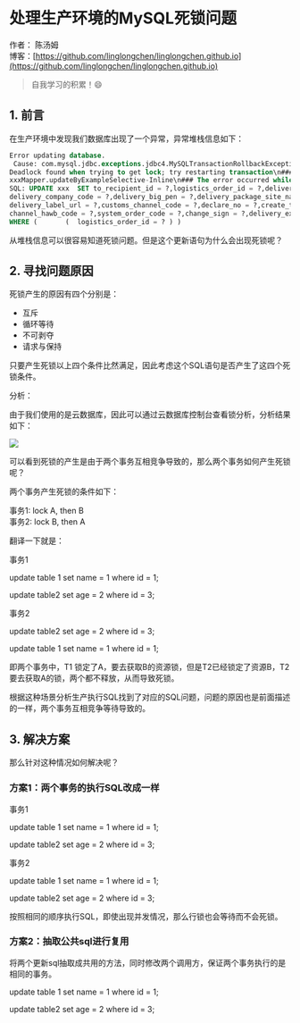 # 处理生产环境的MySQL死锁问题

作者： 陈汤姆
<br/>博客：[https://github.com/linglongchen/linglongchen.github.io](https://github.com/linglongchen/linglongchen.github.io)

>自我学习的积累！😄


## 1. 前言

在生产环境中发现我们数据库出现了一个异常，异常堆栈信息如下：

```sql
Error updating database. 
 Cause: com.mysql.jdbc.exceptions.jdbc4.MySQLTransactionRollbackException: 
Deadlock found when trying to get lock; try restarting transaction\n### The error may involve 
xxxMapper.updateByExampleSelective-Inline\n### The error occurred while setting parameters\n### 
SQL: UPDATE xxx  SET to_recipient_id = ?,logistics_order_id = ?,delivery_type = ?,delivery_no = ?,
delivery_company_code = ?,delivery_big_pen = ?,delivery_package_site_name = ?,delivery_extended_attribute = ?,
delivery_label_url = ?,customs_channel_code = ?,declare_no = ?,create_time = ?,update_time = ?,delete_flag = ?,
channel_hawb_code = ?,system_order_code = ?,change_sign = ?,delivery_extended_no = ?,delivery_child_no = ? 
WHERE (       (  logistics_order_id = ? ) )
```

从堆栈信息可以很容易知道死锁问题。但是这个更新语句为什么会出现死锁呢？

## 2. 寻找问题原因

死锁产生的原因有四个分别是：

-   互斥
-   循环等待
-   不可剥夺
-   请求与保持

只要产生死锁以上四个条件比然满足，因此考虑这个SQL语句是否产生了这四个死锁条件。

分析：

由于我们使用的是云数据库，因此可以通过云数据库控制台查看锁分析，分析结果如下：

![](https://p3-juejin.byteimg.com/tos-cn-i-k3u1fbpfcp/475c1058c3ab4d6bb5ef8618fdbdaa5d~tplv-k3u1fbpfcp-zoom-1.image)

可以看到死锁的产生是由于两个事务互相竞争导致的，那么两个事务如何产生死锁呢？

两个事务产生死锁的条件如下：

事务1: lock A, then B\
事务2: lock B, then A

翻译一下就是：

事务1

update table 1 set name = 1 where id = 1;

update table2 set age = 2 where id = 3;

事务2

update table2 set age = 2 where id = 3;

update table 1 set name = 1 where id = 1;

即两个事务中，T1 锁定了A，要去获取B的资源锁，但是T2已经锁定了资源B，T2要去获取A的锁，两个都不释放，从而导致死锁。

根据这种场景分析生产执行SQL找到了对应的SQL问题，问题的原因也是前面描述的一样，两个事务互相竞争等待导致的。

## 3. 解决方案

那么针对这种情况如何解决呢？

### 方案1：两个事务的执行SQL改成一样

事务1

update table 1 set name = 1 where id = 1;

update table2 set age = 2 where id = 3;

事务2

update table 1 set name = 1 where id = 1;

update table2 set age = 2 where id = 3;

按照相同的顺序执行SQL，即使出现并发情况，那么行锁也会等待而不会死锁。

### 方案2：抽取公共sql进行复用

将两个更新sql抽取成共用的方法，同时修改两个调用方，保证两个事务执行的是相同的事务。

update table 1 set name = 1 where id = 1;

update table2 set age = 2 where id = 3;